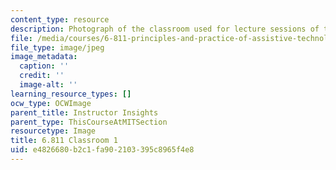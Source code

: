 ```yaml
---
content_type: resource
description: Photograph of the classroom used for lecture sessions of the course.
file: /media/courses/6-811-principles-and-practice-of-assistive-technology-fall-2014/e4826680b2c1fa902103395c8965f4e8_6-811_classroom-1.jpg
file_type: image/jpeg
image_metadata:
  caption: ''
  credit: ''
  image-alt: ''
learning_resource_types: []
ocw_type: OCWImage
parent_title: Instructor Insights
parent_type: ThisCourseAtMITSection
resourcetype: Image
title: 6.811 Classroom 1
uid: e4826680-b2c1-fa90-2103-395c8965f4e8
---
```

